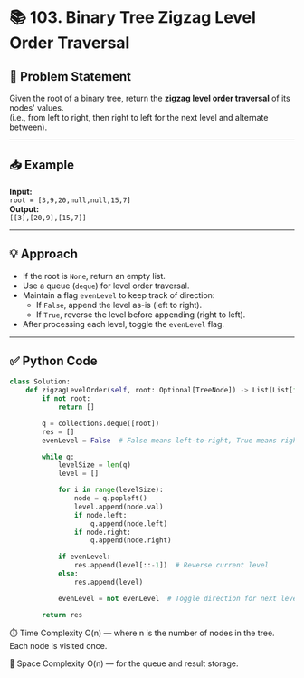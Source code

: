 # 📚 103. Binary Tree Zigzag Level Order Traversal

## 📝 Problem Statement  
Given the root of a binary tree, return the **zigzag level order traversal** of its nodes' values.  
(i.e., from left to right, then right to left for the next level and alternate between).

---

## 📥 Example  
**Input:**  
`root = [3,9,20,null,null,15,7]`  
**Output:**  
`[[3],[20,9],[15,7]]`

---

## 💡 Approach  
- If the root is `None`, return an empty list.
- Use a queue (`deque`) for level order traversal.
- Maintain a flag `evenLevel` to keep track of direction:
  - If `False`, append the level as-is (left to right).
  - If `True`, reverse the level before appending (right to left).
- After processing each level, toggle the `evenLevel` flag.

---

## ✅ Python Code
```python
class Solution:
    def zigzagLevelOrder(self, root: Optional[TreeNode]) -> List[List[int]]:
        if not root:
            return []

        q = collections.deque([root])
        res = []
        evenLevel = False  # False means left-to-right, True means right-to-left

        while q:
            levelSize = len(q)
            level = []

            for i in range(levelSize):
                node = q.popleft()
                level.append(node.val)
                if node.left:
                    q.append(node.left)
                if node.right:
                    q.append(node.right)

            if evenLevel:
                res.append(level[::-1])  # Reverse current level
            else:
                res.append(level)

            evenLevel = not evenLevel  # Toggle direction for next level

        return res
```
⏱️ Time Complexity
O(n) — where n is the number of nodes in the tree. Each node is visited once.

💾 Space Complexity
O(n) — for the queue and result storage.
